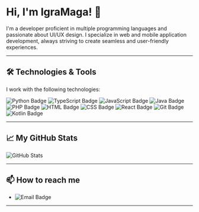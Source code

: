 # Hi, I'm IgraMaga! 👋

I'm a developer proficient in multiple programming languages and passionate about UI/UX design. I specialize in web and mobile application development, always striving to create seamless and user-friendly experiences.

---

## 🛠 Technologies & Tools

I work with the following technologies:

![Python Badge](https://img.shields.io/badge/Python-3.9-blue)
![TypeScript Badge](https://img.shields.io/badge/TypeScript-4.4-blue)
![JavaScript Badge](https://img.shields.io/badge/JavaScript-ES6-yellow)
![Java Badge](https://img.shields.io/badge/Java-11-red)
![PHP Badge](https://img.shields.io/badge/PHP-8.0-blue)
![HTML Badge](https://img.shields.io/badge/HTML5-%E2%9C%94-orange)
![CSS Badge](https://img.shields.io/badge/CSS3-%E2%9C%94-blue)
![React Badge](https://img.shields.io/badge/React-v17-blue)
![Git Badge](https://img.shields.io/badge/Git-Active-orange)
![Kotlin Badge](https://img.shields.io/badge/Kotlin-1.5-green)

---

## 📈 My GitHub Stats

![GitHub Stats](https://github-readme-stats.vercel.app/api?username=igramagadev&show_icons=true&count_private=true&hide=prs&theme=tokyonight)

---

## 📫 How to reach me

- ![Email Badge](https://img.shields.io/badge/Email-admin%40igramagadev.ru-blue)

---
